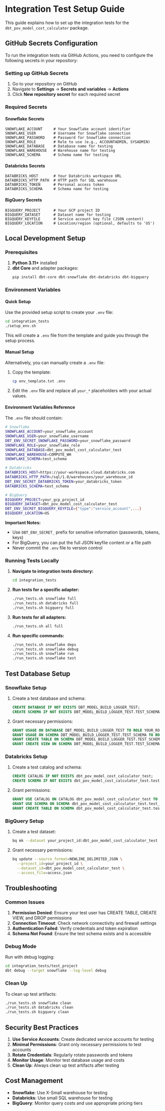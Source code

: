 # Integration Test Setup Guide

This guide explains how to set up the integration tests for the `dbt_pov_model_cost_calculator` package.

## GitHub Secrets Configuration

To run the integration tests via GitHub Actions, you need to configure the following secrets in your repository:

### Setting up GitHub Secrets

1. Go to your repository on GitHub
2. Navigate to **Settings** → **Secrets and variables** → **Actions**
3. Click **New repository secret** for each required secret

### Required Secrets

#### Snowflake Secrets
```
SNOWFLAKE_ACCOUNT     # Your Snowflake account identifier
SNOWFLAKE_USER        # Username for Snowflake connection
SNOWFLAKE_PASSWORD    # Password for Snowflake connection
SNOWFLAKE_ROLE        # Role to use (e.g., ACCOUNTADMIN, SYSADMIN)
SNOWFLAKE_DATABASE    # Database name for testing
SNOWFLAKE_WAREHOUSE   # Warehouse name for testing
SNOWFLAKE_SCHEMA      # Schema name for testing
```

#### Databricks Secrets
```
DATABRICKS_HOST       # Your Databricks workspace URL
DATABRICKS_HTTP_PATH  # HTTP path for SQL warehouse
DATABRICKS_TOKEN      # Personal access token
DATABRICKS_SCHEMA     # Schema name for testing
```

#### BigQuery Secrets
```
BIGQUERY_PROJECT      # Your GCP project ID
BIGQUERY_DATASET      # Dataset name for testing
BIGQUERY_KEYFILE      # Service account key file (JSON content)
BIGQUERY_LOCATION     # Location/region (optional, defaults to 'US')
```

## Local Development Setup

### Prerequisites

1. **Python 3.11+** installed
2. **dbt Core** and adapter packages:
   ```bash
   pip install dbt-core dbt-snowflake dbt-databricks dbt-bigquery
   ```

### Environment Variables

#### Quick Setup

Use the provided setup script to create your `.env` file:

```bash
cd integration_tests
./setup_env.sh
```

This will create a `.env` file from the template and guide you through the setup process.

#### Manual Setup

Alternatively, you can manually create a `.env` file:

1. Copy the template:
   ```bash
   cp env_template.txt .env
   ```

2. Edit the `.env` file and replace all `your_*` placeholders with your actual values.

#### Environment Variables Reference

The `.env` file should contain:

```bash
# Snowflake
SNOWFLAKE_ACCOUNT=your_snowflake_account
SNOWFLAKE_USER=your_snowflake_username
DBT_ENV_SECRET_SNOWFLAKE_PASSWORD=your_snowflake_password
SNOWFLAKE_ROLE=your_snowflake_role
SNOWFLAKE_DATABASE=dbt_pov_model_cost_calculator_test
SNOWFLAKE_WAREHOUSE=COMPUTE_WH
SNOWFLAKE_SCHEMA=test_schema

# Databricks
DATABRICKS_HOST=https://your-workspace.cloud.databricks.com
DATABRICKS_HTTP_PATH=/sql/1.0/warehouses/your_warehouse_id
DBT_ENV_SECRET_DATABRICKS_TOKEN=your_databricks_token
DATABRICKS_SCHEMA=test_schema

# BigQuery
BIGQUERY_PROJECT=your_gcp_project_id
BIGQUERY_DATASET=dbt_pov_model_cost_calculator_test
DBT_ENV_SECRET_BIGQUERY_KEYFILE={"type":"service_account",...}
BIGQUERY_LOCATION=US
```

**Important Notes:**
- Use `DBT_ENV_SECRET_` prefix for sensitive information (passwords, tokens, keys)
- For BigQuery, you can put the full JSON keyfile content or a file path
- Never commit the `.env` file to version control

### Running Tests Locally

1. **Navigate to integration tests directory:**
   ```bash
   cd integration_tests
   ```

2. **Run tests for a specific adapter:**
   ```bash
   ./run_tests.sh snowflake full
   ./run_tests.sh databricks full
   ./run_tests.sh bigquery full
   ```

3. **Run tests for all adapters:**
   ```bash
   ./run_tests.sh all full
   ```

4. **Run specific commands:**
   ```bash
   ./run_tests.sh snowflake deps
   ./run_tests.sh snowflake debug
   ./run_tests.sh snowflake run
   ./run_tests.sh snowflake test
   ```

## Test Database Setup

### Snowflake Setup

1. Create a test database and schema:
   ```sql
   CREATE DATABASE IF NOT EXISTS DBT_MODEL_BUILD_LOGGER_TEST;
   CREATE SCHEMA IF NOT EXISTS DBT_MODEL_BUILD_LOGGER_TEST.TEST_SCHEMA;
   ```

2. Grant necessary permissions:
   ```sql
   GRANT USAGE ON DATABASE DBT_MODEL_BUILD_LOGGER_TEST TO ROLE YOUR_ROLE;
   GRANT USAGE ON SCHEMA DBT_MODEL_BUILD_LOGGER_TEST.TEST_SCHEMA TO ROLE YOUR_ROLE;
   GRANT CREATE TABLE ON SCHEMA DBT_MODEL_BUILD_LOGGER_TEST.TEST_SCHEMA TO ROLE YOUR_ROLE;
   GRANT CREATE VIEW ON SCHEMA DBT_MODEL_BUILD_LOGGER_TEST.TEST_SCHEMA TO ROLE YOUR_ROLE;
   ```

### Databricks Setup

1. Create a test catalog and schema:
   ```sql
   CREATE CATALOG IF NOT EXISTS dbt_pov_model_cost_calculator_test;
   CREATE SCHEMA IF NOT EXISTS dbt_pov_model_cost_calculator_test.test_schema;
   ```

2. Grant permissions:
   ```sql
   GRANT USE CATALOG ON CATALOG dbt_pov_model_cost_calculator_test TO `your_user@domain.com`;
   GRANT USE SCHEMA ON SCHEMA dbt_pov_model_cost_calculator_test.test_schema TO `your_user@domain.com`;
   GRANT CREATE TABLE ON SCHEMA dbt_pov_model_cost_calculator_test.test_schema TO `your_user@domain.com`;
   ```

### BigQuery Setup

1. Create a test dataset:
   ```bash
   bq mk --dataset your_project_id:dbt_pov_model_cost_calculator_test
   ```

2. Grant necessary permissions:
   ```bash
   bq update --source_format=NEWLINE_DELIMITED_JSON \
     --project_id=your_project_id \
     --dataset_id=dbt_pov_model_cost_calculator_test \
     --access_file=access.json
   ```

## Troubleshooting

### Common Issues

1. **Permission Denied**: Ensure your test user has CREATE TABLE, CREATE VIEW, and DROP permissions
2. **Connection Timeout**: Check network connectivity and firewall settings
3. **Authentication Failed**: Verify credentials and token expiration
4. **Schema Not Found**: Ensure the test schema exists and is accessible

### Debug Mode

Run with debug logging:
```bash
cd integration_tests/test_project
dbt debug --target snowflake --log-level debug
```

### Clean Up

To clean up test artifacts:
```bash
./run_tests.sh snowflake clean
./run_tests.sh databricks clean
./run_tests.sh bigquery clean
```

## Security Best Practices

1. **Use Service Accounts**: Create dedicated service accounts for testing
2. **Minimal Permissions**: Grant only necessary permissions to test accounts
3. **Rotate Credentials**: Regularly rotate passwords and tokens
4. **Monitor Usage**: Monitor test database usage and costs
5. **Clean Up**: Always clean up test artifacts after testing

## Cost Management

- **Snowflake**: Use X-Small warehouse for testing
- **Databricks**: Use small SQL warehouse for testing
- **BigQuery**: Monitor query costs and use appropriate pricing tiers
